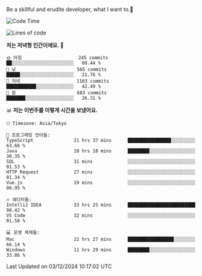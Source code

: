 Be a skillful and erudite developer, what I want to.👶

<!--START_SECTION:waka-->
![Code Time](http://img.shields.io/badge/Code%20Time-1%2C457%20hrs%207%20mins-blue)

![Lines of code](https://img.shields.io/badge/%EC%A0%80%EB%8A%94%20%EC%97%AC%ED%83%9C%EA%B9%8C%EC%A7%80%20-913.4%20thousand%20%EC%A4%84%EC%9D%98%20%EC%BD%94%EB%93%9C%EB%A5%BC%20%EC%9E%91%EC%84%B1%ED%96%88%EC%96%B4%EC%9A%94.-blue)

**저는 저녁형 인간이에요. 🦉** 

```text
🌞 아침                     245 commits         ██░░░░░░░░░░░░░░░░░░░░░░░   09.44 % 
🌆 낮　                     565 commits         █████░░░░░░░░░░░░░░░░░░░░   21.76 % 
🌃 저녁                     1103 commits        ███████████░░░░░░░░░░░░░░   42.49 % 
🌙 밤　                     683 commits         ███████░░░░░░░░░░░░░░░░░░   26.31 % 
```


📊 **저는 이번주를 이렇게 시간을 보냈어요.** 

```text
🕑︎ Timezone: Asia/Tokyo

💬 프로그래밍 언어들: 
TypeScript               21 hrs 37 mins      ████████████████░░░░░░░░░   63.66 % 
Java                     10 hrs 18 mins      ████████░░░░░░░░░░░░░░░░░   30.35 % 
SQL                      31 mins             ░░░░░░░░░░░░░░░░░░░░░░░░░   01.53 % 
HTTP Request             27 mins             ░░░░░░░░░░░░░░░░░░░░░░░░░   01.34 % 
Vue.js                   19 mins             ░░░░░░░░░░░░░░░░░░░░░░░░░   00.95 % 

🔥 에디터들: 
IntelliJ IDEA            33 hrs 25 mins      █████████████████████████   98.42 % 
VS Code                  32 mins             ░░░░░░░░░░░░░░░░░░░░░░░░░   01.58 % 

💻 운영 체제들: 
Mac                      22 hrs 27 mins      █████████████████░░░░░░░░   66.14 % 
Windows                  11 hrs 29 mins      ████████░░░░░░░░░░░░░░░░░   33.86 % 
```


 Last Updated on 03/12/2024 10:17:02 UTC
<!--END_SECTION:waka-->
